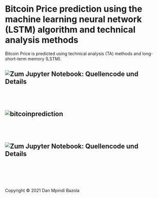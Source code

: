 # Bitcoin Price prediction using the machine learning neural network (LSTM) algorithm and technical analysis methods
 Bitcoin Price is predicted using technical analysis (TA) methods and long-short-term memory (LSTM).
<br>


## ![Zum Jupyter Notebook: Quellencode und Details](https://github.com/DanBzl/Bitcoin-Price-prediction-using-the-machine-learning-neural-network--LSTM--algorithm/blob/main/Bitcoin%20Price%20prediction%20using%20the%20machine%20learning%20neural%20network%20(LSTM)%20algorithm%20and%20technical%20analysis%20(TA)%20methods.ipynb "Zum Jupyter Notebook: Quellencode und Details")

<br>
<br>

## ![bitcoinprediction](https://raw.githubusercontent.com/DanBzl/Bitcoin-Price-prediction-using-the-machine-learning-neural-network--LSTM--algorithm/main/bitcoinprediction.png?token=AE7AYK4DPH5ZD3ZMG6JR5DLAK7L6I "bitcoinprediction")

<br>
<br>

## ![Zum Jupyter Notebook: Quellencode und Details](https://github.com/DanBzl/Bitcoin-Price-prediction-using-the-machine-learning-neural-network--LSTM--algorithm/blob/main/Bitcoin%20Price%20prediction%20using%20the%20machine%20learning%20neural%20network%20(LSTM)%20algorithm%20and%20technical%20analysis%20(TA)%20methods.ipynb "Zum Jupyter Notebook: Quellencode und Details")

<br>
<br>
<br>
<br>



Copyright © 2021 Dan Mpindi Bazola

